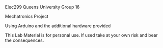 Elec299 Queens University Group 16


Mechatronics Project

Using Arduino and the additional hardware provided

This Lab Material is for personal use. If used take at your own risk and bear the consequences.

